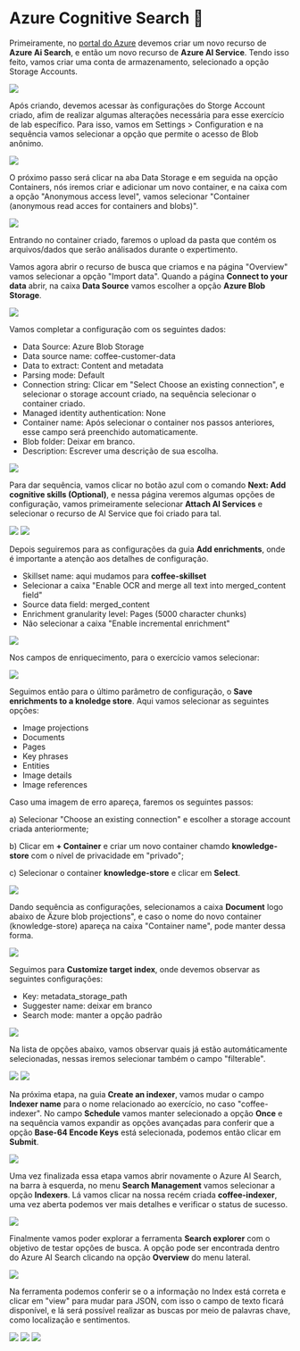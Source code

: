 # Azure Cognitive Search 🔎

Primeiramente, no [portal do Azure](https://portal.azure.com) devemos criar um novo recurso de **Azure Ai Search**, e então um novo recurso de **Azure AI Service**. Tendo isso feito, vamos criar uma conta de armazenamento, selecionado a opção Storage Accounts.

<img src="Imagem/Im1.png">

Após criando, devemos acessar às configurações do Storge Account criado, afim de realizar algumas alterações necessária para esse exercício de lab específico. Para isso, vamos em Settings > Configuration e na sequência vamos selecionar a opção que permite o acesso de Blob anônimo. 

<img src= "Imagem/Im2.png">

O próximo passo será clicar na aba Data Storage e em seguida na opção Containers, nós iremos criar e adicionar um novo container, e na caixa com a opção "Anonymous access level", vamos selecionar "Container (anonymous read acces for containers and blobs)".

<img src= "Imagem/Im3.png">

Entrando no container criado, faremos o upload da pasta que contém os arquivos/dados que serão análisados durante o expertimento.

Vamos agora abrir o recurso de busca que criamos e na página "Overview" vamos selecionar a opção "Import data". Quando a página **Connect to your data** abrir, na caixa **Data Source** vamos escolher a opção **Azure Blob Storage**.

<img src= "Imagem/Im5.png">


Vamos completar a configuração com os seguintes dados:

* Data Source: Azure Blob Storage
* Data source name: coffee-customer-data
* Data to extract: Content and metadata
* Parsing mode: Default
* Connection string: Clicar em "Select Choose an existing connection", e selecionar o storage account criado, na sequência selecionar o container criado. 
* Managed identity authentication: None
* Container name: Após selecionar o container nos passos anteriores, esse campo será preenchido automaticamente.
* Blob folder: Deixar em branco.
* Description: Escrever uma descrição de sua escolha.

<img src= "Imagem/Im6.png">

Para dar sequência, vamos clicar no botão azul com o comando **Next: Add cognitive skills (Optional)**, e nessa página veremos algumas opções de configuração, vamos primeiramente selecionar **Attach AI Services** e selecionar o recurso de AI Service que foi criado para tal. 

<img src= "Imagem/Im7.png">

<img src= "Imagem/Im8.png">

Depois seguiremos para as configurações da guia **Add enrichments**, onde é importante a atenção aos detalhes de configuração. 

* Skillset name: aqui mudamos para **coffee-skillset**
* Selecionar a caixa "Enable OCR and merge all text into merged_content field"
* Source data field: merged_content
* Enrichment granularity level: Pages (5000 character chunks)
* Não selecionar a caixa "Enable incremental enrichment"

<img src= "Imagem/Im9.png">

Nos campos de enriquecimento, para o exercício vamos selecionar: 

<img src= "Imagem/Im10.png">

Seguimos então para o último parâmetro de configuração, o **Save enrichments to a knoledge store**. Aqui vamos selecionar as seguintes opções:

* Image projections
* Documents
* Pages
* Key phrases
* Entities
* Image details
* Image references

Caso uma imagem de erro apareça, faremos os seguintes passos:

a) Selecionar "Choose an existing connection" e escolher a storage account criada anteriormente;

b) Clicar em **+ Container** e criar um novo container chamdo **knowledge-store** com o nível de privacidade em "privado";

c) Selecionar o container **knowledge-store** e clicar em **Select**.

<img src= "Imagem/Im11.png">

Dando sequência as configurações, selecionamos a caixa **Document** logo abaixo de Äzure blob projections", e caso o nome do novo container (knowledge-store) apareça na caixa "Container name", pode manter dessa forma.

<img src= "Imagem/Im12.png">

Seguimos para **Customize target index**, onde devemos observar as seguintes configurações:

* Key: metadata_storage_path
* Suggester name: deixar em branco
* Search mode: manter a opção padrão

<img src= "Imagem/Im13.png">

Na lista de opções abaixo, vamos observar quais já estão automáticamente selecionadas, nessas iremos selecionar também o campo "filterable".

<img src= "Imagem/Im14.png">

<img src= "Imagem/Im15.png">

Na próxima etapa, na guia **Create an indexer**, vamos mudar o campo **Indexer name** para o nome relacionado ao exercício, no caso "coffee-indexer". No campo **Schedule** vamos manter selecionado a opção **Once** e na sequência vamos expandir as opções avançadas para conferir que a opção **Base-64 Encode Keys** está selecionada, podemos então clicar em **Submit**.

<img src= "Imagem/Im16.png">

Uma vez finalizada essa etapa vamos abrir novamente o Azure AI Search, na barra à esquerda, no menu **Search Management** vamos selecionar a opção **Indexers**. Lá vamos clicar na nossa recém criada **coffee-indexer**, uma vez aberta podemos ver mais detalhes e verificar o status de sucesso. 

<img src= "Imagem/Im17.png">

Finalmente vamos poder explorar a ferramenta **Search explorer** com o objetivo de testar opções de busca. A opção pode ser encontrada  dentro do Azure AI Search  clicando na opção **Overview** do menu lateral.

<img src= "Imagem/Im18.png">

Na ferramenta podemos conferir se o a informação no Index está correta e clicar em "view" para mudar para JSON, com isso o campo de texto ficará disponível, e lá será possível realizar as buscas por meio de palavras chave, como localização e sentimentos.

<img src= "Imagem/Im19.png">

<img src= "Imagem/Im20.png">

<img src= "Imagem/Im21.png">




